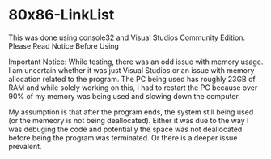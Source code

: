 # 80x86-LinkList

This was done using console32 and Visual Studios Community Edition.
Please Read Notice Before Using



Important Notice: While testing, there was an odd issue with memory usage. I am uncertain whether it was just Visual Studios or an issue with memory allocation related to the program. The PC being used has roughly 23GB of RAM and while solely working on this, I had to restart the PC because over 90% of my memory was being used and slowing down the computer. 

My assumption is that after the program ends, the system still being used (or the memeory is not being deallocated). Either it was due to the way I was debuging the code and potentially the space was not deallocated before being the program was terminated. Or there is a deeper issue prevalent.


